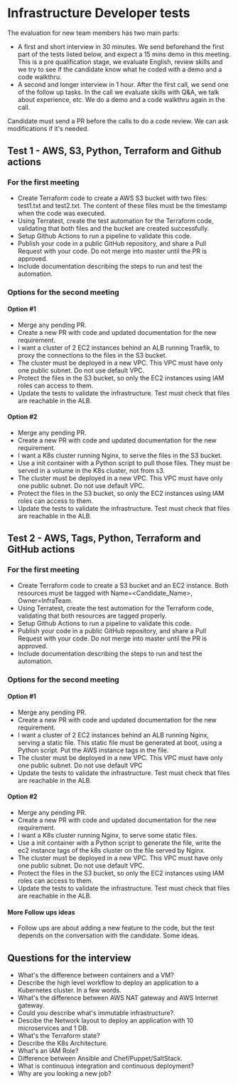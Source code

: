 # Infrastructure Developer tests

The evaluation for new team members has two main parts:

- A first and short interview in 30 minutes. We send beforehand the first part of the tests listed below, and expect a 15 mins demo in this meeting.
This is a pre qualification stage, we evaluate English, review skills and we try to see if the candidate know what he coded with a demo and a code walkthru.
- A second and longer interview in 1 hour. After the first call, we send one of the follow up tasks. In the call we evaluate skills with Q&A, we talk about experience, etc. We do a demo and a code walkthru again in the call.

Candidate must send a PR before the calls to do a code review. We can ask modifications if it's needed.

## Test 1 - AWS, S3, Python, Terraform and Github actions

### For the first meeting

- Create Terraform code to create a AWS S3 bucket with two files: test1.txt and test2.txt. The content of these files must be the timestamp when the code was executed.
- Using Terratest, create the test automation for the Terraform code, validating that both files and the bucket are created successfully. 
- Setup Github Actions to run a pipeline to validate this code.
- Publish your code in a public GitHub repository, and share a Pull Request with your code. Do not merge into master until the PR is approved.
- Include documentation describing the steps to run and test the automation.

### Options for the second meeting

#### Option #1

- Merge any pending PR.
- Create a new PR with code and updated documentation for the new requirement.
- I want a cluster of 2 EC2 instances behind an ALB running Traefik, to proxy the connections to the files in the S3 bucket.
- The cluster must be deployed in a new VPC. This VPC must have only one public subnet. Do not use default VPC.
- Protect the files in the S3 bucket, so only the EC2 instances using IAM roles can access to them.
- Update the tests to validate the infrastructure. Test must check that files are reachable in the ALB.

#### Option #2

- Merge any pending PR.
- Create a new PR with code and updated documentation for the new requirement.
- I want a K8s cluster running Nginx, to serve the files in the S3 bucket.
- Use a init container with a Python script to pull those files. They must be served in a volume in the K8s cluster, not from s3.
- The cluster must be deployed in a new VPC. This VPC must have only one public subnet. Do not use default VPC.
- Protect the files in the S3 bucket, so only the EC2 instances using IAM roles can access to them.
- Update the tests to validate the infrastructure. Test must check that files are reachable in the ALB.

## Test 2 - AWS, Tags, Python, Terraform and GitHub actions

### For the first meeting

- Create Terraform code to create a S3 bucket and an EC2 instance. Both resources must be tagged with Name=<Candidate_Name>, Owner=InfraTeam.
- Using Terratest, create the test automation for the Terraform code, validating that both resources are tagged properly.
- Setup Github Actions to run a pipeline to validate this code.
- Publish your code in a public GitHub repository, and share a Pull Request with your code. Do not merge into master until the PR is approved.
- Include documentation describing the steps to run and test the automation.

### Options for the second meeting

#### Option #1

- Merge any pending PR.
- Create a new PR with code and updated documentation for the new requirement.
- I want a cluster of 2 EC2 instances behind an ALB running Nginx, serving a static file. This static file must be generated at boot, using a Python script. Put the AWS instance tags in the file.
- The cluster must be deployed in a new VPC. This VPC must have only one public subnet. Do not use default VPC
- Update the tests to validate the infrastructure. Test must check that files are reachable in the ALB.

#### Option #2

- Merge any pending PR.
- Create a new PR with code and updated documentation for the new requirement.
- I want a K8s cluster running Nginx, to serve some static files.
- Use a init container with a Python script to generate the file, write the ec2 instance tags of the k8s cluster on the file served by Nginx.
- The cluster must be deployed in a new VPC. This VPC must have only one public subnet. Do not use default VPC.
- Protect the files in the S3 bucket, so only the EC2 instances using IAM roles can access to them.
- Update the tests to validate the infrastructure. Test must check that files are reachable in the ALB.

#### More Follow ups ideas

- Follow ups are about adding a new feature to the code, but the test depends on the conversation with the candidate. Some ideas.

## Questions for the interview

- What's the difference between containers and a VM?
- Describe the high level workflow to deploy an application to a Kubernetes cluster. In a few words.
- What's the difference between AWS NAT gateway and AWS Internet gateway.
- Could you describe what's immutable infrastructure?.
- Descibe the Network layout to deploy an application with 10 microservices and 1 DB.
- What's the Terraform state?
- Describe the K8s Architecture.
- What's an IAM Role?
- Difference between Ansible and Chef/Puppet/SaltStack.
- What is continuous integration and continuous deployment?
- Why are you looking a new job?
